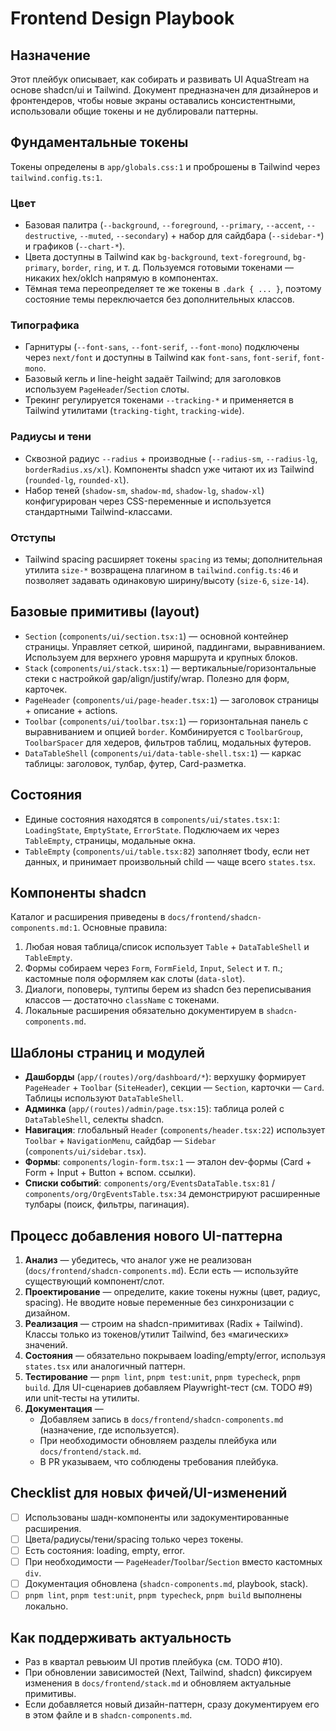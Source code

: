 # Frontend Design Playbook

## Назначение
Этот плейбук описывает, как собирать и развивать UI AquaStream на основе shadcn/ui и Tailwind. Документ предназначен для дизайнеров и фронтендеров, чтобы новые экраны оставались консистентными, использовали общие токены и не дублировали паттерны.

## Фундаментальные токены
Токены определены в `app/globals.css:1` и проброшены в Tailwind через `tailwind.config.ts:1`.

### Цвет
- Базовая палитра (`--background`, `--foreground`, `--primary`, `--accent`, `--destructive`, `--muted`, `--secondary`) + набор для сайдбара (`--sidebar-*`) и графиков (`--chart-*`).
- Цвета доступны в Tailwind как `bg-background`, `text-foreground`, `bg-primary`, `border`, `ring`, и т. д. Пользуемся готовыми токенами — никаких hex/oklch напрямую в компонентах.
- Тёмная тема переопределяет те же токены в `.dark { ... }`, поэтому состояние темы переключается без дополнительных классов.

### Типографика
- Гарнитуры (`--font-sans`, `--font-serif`, `--font-mono`) подключены через `next/font` и доступны в Tailwind как `font-sans`, `font-serif`, `font-mono`.
- Базовый кегль и line-height задаёт Tailwind; для заголовков используем `PageHeader`/`Section` слоты.
- Трекинг регулируется токенами `--tracking-*` и применяется в Tailwind утилитами (`tracking-tight`, `tracking-wide`).

### Радиусы и тени
- Сквозной радиус `--radius` + производные (`--radius-sm`, `--radius-lg`, `borderRadius.xs/xl`). Компоненты shadcn уже читают их из Tailwind (`rounded-lg`, `rounded-xl`).
- Набор теней (`shadow-sm`, `shadow-md`, `shadow-lg`, `shadow-xl`) конфигурирован через CSS-переменные и используется стандартными Tailwind-классами.

### Отступы
- Tailwind spacing расширяет токены `spacing` из темы; дополнительная утилита `size-*` возвращена плагином в `tailwind.config.ts:46` и позволяет задавать одинаковую ширину/высоту (`size-6`, `size-14`).

## Базовые примитивы (layout)
- `Section` (`components/ui/section.tsx:1`) — основной контейнер страницы. Управляет сеткой, шириной, паддингами, выравниванием. Используем для верхнего уровня маршрута и крупных блоков.
- `Stack` (`components/ui/stack.tsx:1`) — вертикальные/горизонтальные стеки с настройкой gap/align/justify/wrap. Полезно для форм, карточек.
- `PageHeader` (`components/ui/page-header.tsx:1`) — заголовок страницы + описание + actions.
- `Toolbar` (`components/ui/toolbar.tsx:1`) — горизонтальная панель с выравниванием и опцией `border`. Комбинируется с `ToolbarGroup`, `ToolbarSpacer` для хедеров, фильтров таблиц, модальных футеров.
- `DataTableShell` (`components/ui/data-table-shell.tsx:1`) — каркас таблицы: заголовок, тулбар, футер, Card-разметка.

## Состояния
- Единые состояния находятся в `components/ui/states.tsx:1`: `LoadingState`, `EmptyState`, `ErrorState`. Подключаем их через `TableEmpty`, страницы, модальные окна.
- `TableEmpty` (`components/ui/table.tsx:82`) заполняет tbody, если нет данных, и принимает произвольный child — чаще всего `states.tsx`.

## Компоненты shadcn
Каталог и расширения приведены в `docs/frontend/shadcn-components.md:1`. Основные правила:
1. Любая новая таблица/список использует `Table` + `DataTableShell` и `TableEmpty`.
2. Формы собираем через `Form`, `FormField`, `Input`, `Select` и т. п.; кастомные поля оформляем как слоты (`data-slot`).
3. Диалоги, поповеры, тултипы берем из shadcn без переписывания классов — достаточно `className` c токенами.
4. Локальные расширения обязательно документируем в `shadcn-components.md`.

## Шаблоны страниц и модулей
- **Дашборды** (`app/(routes)/org/dashboard/*`): верхушку формирует `PageHeader` + `Toolbar` (`SiteHeader`), секции — `Section`, карточки — `Card`. Таблицы используют `DataTableShell`.
- **Админка** (`app/(routes)/admin/page.tsx:15`): таблица ролей с `DataTableShell`, селекты shadcn.
- **Навигация**: глобальный `Header` (`components/header.tsx:22`) использует `Toolbar` + `NavigationMenu`, сайдбар — `Sidebar` (`components/ui/sidebar.tsx`).
- **Формы**: `components/login-form.tsx:1` — эталон dev-формы (Card + Form + Input + Button + вспом. ссылки).
- **Списки событий**: `components/org/EventsDataTable.tsx:81` / `components/org/OrgEventsTable.tsx:34` демонстрируют расширенные тулбары (поиск, фильтры, пагинация).

## Процесс добавления нового UI-паттерна
1. **Анализ** — убедитесь, что аналог уже не реализован (`docs/frontend/shadcn-components.md`). Если есть — используйте существующий компонент/слот.
2. **Проектирование** — определите, какие токены нужны (цвет, радиус, spacing). Не вводите новые переменные без синхронизации с дизайном.
3. **Реализация** — строим на shadcn-примитивах (Radix + Tailwind). Классы только из токенов/утилит Tailwind, без «магических» значений.
4. **Состояния** — обязательно покрываем loading/empty/error, используя `states.tsx` или аналогичный паттерн.
5. **Тестирование** — `pnpm lint`, `pnpm test:unit`, `pnpm typecheck`, `pnpm build`. Для UI-сценариев добавляем Playwright-тест (см. TODO #9) или unit-тесты на утилиты.
6. **Документация** —
   - Добавляем запись в `docs/frontend/shadcn-components.md` (назначение, где используется).
   - При необходимости обновляем разделы плейбука или `docs/frontend/stack.md`.
   - В PR указываем, что соблюдены требования плейбука.

## Checklist для новых фичей/UI-изменений
- [ ] Использованы шадн-компоненты или задокументированные расширения.
- [ ] Цвета/радиусы/тени/spacing только через токены.
- [ ] Есть состояния: loading, empty, error.
- [ ] При необходимости — `PageHeader`/`Toolbar`/`Section` вместо кастомных `div`.
- [ ] Документация обновлена (`shadcn-components.md`, playbook, stack).
- [ ] `pnpm lint`, `pnpm test:unit`, `pnpm typecheck`, `pnpm build` выполнены локально.

## Как поддерживать актуальность
- Раз в квартал ревьюим UI против плейбука (см. TODO #10).
- При обновлении зависимостей (Next, Tailwind, shadcn) фиксируем изменения в `docs/frontend/stack.md` и обновляем актуальные примитивы.
- Если добавляется новый дизайн-паттерн, сразу документируем его в этом файле и в `shadcn-components.md`.

